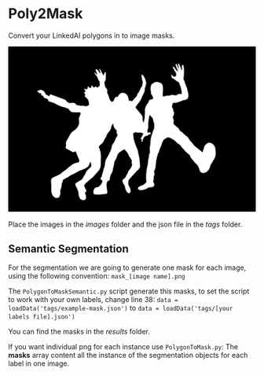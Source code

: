 # Poly2Mask

Convert your LinkedAI polygons in to image masks.

![Segmentation example](/results/Person_0_people.png)

Place the images in the *images* folder and the json file in the *tags* folder.

## Semantic Segmentation
For the segmentation we are going to generate one mask for each image, using the following convention:
`mask_[image name].png`

The `PolygonToMaskSemantic.py` script generate this masks, to set the script to work with your own labels, change line 38:
`data = loadData('tags/example-mask.json')`
to
`data = loadData('tags/[your labels file].json')`

You can find the masks in the *results* folder.


If you want individual png for each instance use `PolygonToMask.py`:
The **masks** array content all the instance of the segmentation objects for each label in one image.
